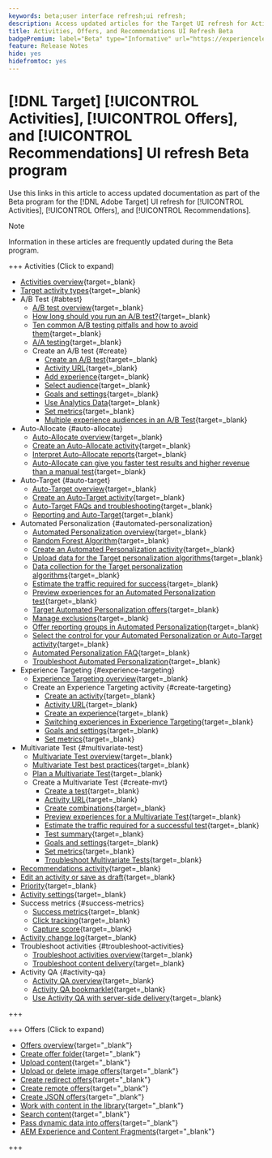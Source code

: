 ```yaml
---
keywords: beta;user interface refresh;ui refresh;
description: Access updated articles for the Target UI refresh for Activities, Offers, and Recommendations
title: Activities, Offers, and Recommendations UI Refresh Beta
badgePremium: label="Beta" type="Informative" url="https://experienceleague.adobe.com/docs/target/using/introduction/intro.html?lang=en#beta newtab=true" tooltip="Learn about the [!DNL Target] Beta program."
feature: Release Notes
hide: yes
hidefromtoc: yes
---
```

# [!DNL Target] [!UICONTROL Activities], [!UICONTROL Offers], and [!UICONTROL Recommendations] UI refresh Beta program

Use this links in this article to access updated documentation as part of the Beta program for the [!DNL Adobe Target] UI refresh for [!UICONTROL Activities], [!UICONTROL Offers], and [!UICONTROL Recommendations].

>[!NOTE]
>
>Information in these articles are frequently updated during the Beta program.

+++ Activities (Click to expand)

   + [Activities overview](c-activities/activities.md){target=_blank}
   + [Target activity types](c-activities/target-activities-guide.md){target=_blank}
   + A/B Test {#abtest}
      + [A/B test overview](c-activities/t-test-ab/test-ab.md){target=_blank}
      + [How long should you run an A/B test?](c-activities/t-test-ab/sample-size-determination.md){target=_blank}
      + [Ten common A/B testing pitfalls and how to avoid them](c-activities/t-test-ab/common-ab-testing-pitfalls.md){target=_blank}
      + [A/A testing](/help/main/c-activities/t-test-ab/aa-testing.md){target=_blank}
      + Create an A/B test {#create}
         + [Create an A/B test](c-activities/t-test-ab/t-test-create-ab/test-create-ab.md){target=_blank}
         + [Activity URL](c-activities/t-test-ab/t-test-create-ab/ab-activity-url.md){target=_blank}
         + [Add experience](c-activities/t-test-ab/t-test-create-ab/ab-add-experience.md){target=_blank}
         + [Select audience](c-activities/t-test-ab/t-test-create-ab/ab-audience.md){target=_blank}
         + [Goals and settings](c-activities/t-test-ab/t-test-create-ab/ab-goals-and-settings.md){target=_blank}
         + [Use Analytics Data](c-activities/t-test-ab/t-test-create-ab/create-a4t.md){target=_blank}
         + [Set metrics](c-activities/t-test-ab/t-test-create-ab/ab-set-metrics.md){target=_blank}
         + [Multiple experience audiences in an A/B Test](c-activities/t-test-ab/t-test-create-ab/target-experience-to-multiple-audiences.md){target=_blank}
   + Auto-Allocate {#auto-allocate}
      + [Auto-Allocate overview](c-activities/automated-traffic-allocation/automated-traffic-allocation.md){target=_blank}
      + [Create an Auto-Allocate activity](/help/main/c-activities/automated-traffic-allocation/create-auto-allocate-activity.md){target=_blank}
      + [Interpret Auto-Allocate reports](c-activities/automated-traffic-allocation/determine-winner.md){target=_blank}
      + [Auto-Allocate can give you faster test results and higher revenue than a manual test](/help/main/c-activities/automated-traffic-allocation/faster-results-higher-revenue.md){target=_blank}
   + Auto-Target {#auto-target}
      + [Auto-Target overview](/help/main/c-activities/auto-target/auto-target-to-optimize.md){target=_blank}
      + [Create an Auto-Target activity](/help/main/c-activities/auto-target/create-auto-target.md){target=_blank}
      + [Auto-Target FAQs and troubleshooting](/help/main/c-activities/auto-target/auto-target-troubleshooting-faqs.md){target=_blank}
      + [Reporting and Auto-Target](/help/main/c-activities/auto-target/reporting-and-auto-target.md){target=_blank}
   + Automated Personalization {#automated-personalization}
      + [Automated Personalization overview](c-activities/t-automated-personalization/automated-personalization.md){target=_blank}
      + [Random Forest Algorithm](c-activities/t-automated-personalization/algo-random-forest.md){target=_blank}
      + [Create an Automated Personalization activity](c-activities/t-automated-personalization/create-ap-activity.md){target=_blank}
      + [Upload data for the Target personalization algorithms](c-activities/t-automated-personalization/uploading-data-for-the-target-personalization-algorithms.md){target=_blank}
      + [Data collection for the Target personalization algorithms](c-activities/t-automated-personalization/ap-data.md){target=_blank}
      + [Estimate the traffic required for success](c-activities/t-automated-personalization/ap-traffic-estimator.md){target=_blank}
      + [Preview experiences for an Automated Personalization test](c-activities/t-automated-personalization/ap-preview-experiences.md){target=_blank}
      + [Target Automated Personalization offers](c-activities/t-automated-personalization/ap-target-offers.md){target=_blank}
      + [Manage exclusions](c-activities/t-automated-personalization/managing-exclusions.md){target=_blank}
      + [Offer reporting groups in Automated Personalization](/help/main/c-activities/t-automated-personalization/offer-reporting-groups-in-automated-personalization.md){target=_blank}
      + [Select the control for your Automated Personalization or Auto-Target activity](c-activities/t-automated-personalization/experience-as-control.md){target=_blank}
      + [Automated Personalization FAQ](c-activities/t-automated-personalization/automated-personalization-faq.md){target=_blank}
      + [Troubleshoot Automated Personalization](c-activities/t-automated-personalization/ap-trouble.md){target=_blank}
   + Experience Targeting {#experience-targeting}
      + [Experience Targeting overview](c-activities/t-experience-target/experience-target.md){target=_blank}
      + Create an Experience Targeting activity {#create-targeting}
         + [Create an activity](c-activities/t-experience-target/t-xt-create/xt-create.md){target=_blank}
         + [Activity URL](c-activities/t-experience-target/t-xt-create/xt-activity-url.md){target=_blank}
         + [Create an experience](c-activities/t-experience-target/t-xt-create/xt-add-experience.md){target=_blank}
         + [Switching experiences in Experience Targeting](c-activities/t-experience-target/t-xt-create/xt-switching-experiences.md){target=_blank}
         + [Goals and settings](c-activities/t-experience-target/t-xt-create/xt-goals-and-settings.md){target=_blank}
         + [Set metrics](c-activities/t-experience-target/t-xt-create/xt-set-metrics.md){target=_blank}
   + Multivariate Test {#multivariate-test}
      + [Multivariate Test overview](c-activities/c-multivariate-testing/multivariate-testing.md){target=_blank}
      + [Multivariate Test best practices](c-activities/c-multivariate-testing/best-practices.md){target=_blank}
      + [Plan a Multivariate Test](c-activities/c-multivariate-testing/plan-mvt.md){target=_blank}
      + Create a Multivariate Test {#create-mvt}
         + [Create a test](c-activities/c-multivariate-testing/t-create-multivariate-test/create-multivariate-test.md){target=_blank}
         + [Activity URL](c-activities/c-multivariate-testing/t-create-multivariate-test/url.md){target=_blank}
         + [Create combinations](c-activities/c-multivariate-testing/t-create-multivariate-test/add-offers.md){target=_blank}
         + [Preview experiences for a Multivariate Test](c-activities/c-multivariate-testing/t-create-multivariate-test/preview-experiences.md){target=_blank}
         + [Estimate the traffic required for a successful test](c-activities/c-multivariate-testing/t-create-multivariate-test/traffic-estimator.md){target=_blank}
         + [Test summary](c-activities/c-multivariate-testing/t-create-multivariate-test/test-summary.md){target=_blank}
         + [Goals and settings](c-activities/c-multivariate-testing/t-create-multivariate-test/goals-and-settings.md){target=_blank}
         + [Set metrics](c-activities/c-multivariate-testing/t-create-multivariate-test/mvt-set-metrics.md){target=_blank}
         + [Troubleshoot Multivariate Tests](c-activities/c-multivariate-testing/t-create-multivariate-test/troubleshooting.md){target=_blank}
   + [Recommendations activity](c-activities/recommendations-activity.md){target=_blank}
   + [Edit an activity or save as draft](c-activities/edit-activity.md){target=_blank}
   + [Priority](c-activities/priority.md){target=_blank}
   + [Activity settings](c-activities/activity-settings.md){target=_blank}
   + Success metrics {#success-metrics}
      + [Success metrics](c-activities/r-success-metrics/success-metrics.md){target=_blank}
      + [Click tracking](c-activities/r-success-metrics/click-tracking.md){target=_blank}
      + [Capture score](c-activities/r-success-metrics/capture-score.md){target=_blank}
   + [Activity change log](c-activities/change-log.md){target=_blank}
   + Troubleshoot activities {#troubleshoot-activities}
      + [Troubleshoot activities overview](c-activities/c-troubleshooting-activities/troubleshooting-activities.md){target=_blank}
      + [Troubleshoot content delivery](c-activities/c-troubleshooting-activities/content-trouble.md){target=_blank}
   + Activity QA {#activity-qa}
      + [Activity QA overview](c-activities/c-activity-qa/activity-qa.md){target=_blank}
      + [Activity QA bookmarklet](c-activities/c-activity-qa/activity-qa-bookmark.md){target=_blank}
      + [Use Activity QA with server-side delivery](c-activities/c-activity-qa/use-qa-mode-with-server-side-delivery.md){target=_blank}

+++

+++ Offers (Click to expand)

   + [Offers overview](/help/main/c-experiences/c-manage-content/manage-content-beta.md){target="_blank"}
   + [Create offer folder](/help/main/c-experiences/c-manage-content/create-content-folder-beta.md){target="_blank"}
   + [Upload content](/help/main/c-experiences/c-manage-content/assets-upload-beta.md){target="_blank"}
   + [Upload or delete image offers](/help/main/c-experiences/c-manage-content/assets-upload-beta.md){target="_blank"}
   + [Create redirect offers](/help/main/c-experiences/c-manage-content/offer-redirect-beta.md){target="_blank"}
   + [Create remote offers](/help/main/c-experiences/c-manage-content/about-remote-offers-beta.md){target="_blank"}
  + [Create JSON offers](/help/main/c-experiences/c-manage-content/create-json-offer-beta.md){target="_blank"}
   + [Work with content in the library](/help/main/c-experiences/c-manage-content/assets-working-beta.md){target="_blank"}
   + [Search content](/help/main/c-experiences/c-manage-content/filter-and-search-content.md){target="_blank"}
   + [Pass dynamic data into offers](/help/main/c-experiences/c-manage-content/passing-profile-attributes-to-the-html-offer.md){target="_blank"}
   + [AEM Experience and Content Fragments](/help/main/c-experiences/c-manage-content/aem-experience-fragments.md){target="_blank"}

+++



